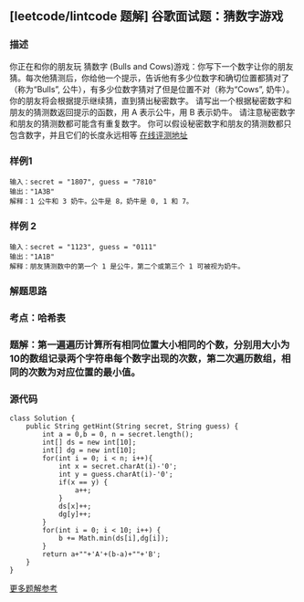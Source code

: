 ## [leetcode/lintcode 题解] 谷歌面试题：猜数字游戏

### 描述

你正在和你的朋友玩 猜数字 (Bulls and Cows)游戏：你写下一个数字让你的朋友猜。每次他猜测后，你给他一个提示，告诉他有多少位数字和确切位置都猜对了（称为“Bulls”, 公牛），有多少位数字猜对了但是位置不对（称为“Cows”, 奶牛）。你的朋友将会根据提示继续猜，直到猜出秘密数字。
请写出一个根据秘密数字和朋友的猜测数返回提示的函数，用 A 表示公牛，用 B 表示奶牛。
请注意秘密数字和朋友的猜测数都可能含有重复数字。
你可以假设秘密数字和朋友的猜测数都只包含数字，并且它们的长度永远相等
[在线评测地址](https://www.lintcode.com/problem/1299/?utm_source=sc-github-sy)

### 样例1

```
输入：secret = "1807", guess = "7810"
输出："1A3B"
解释：1 公牛和 3 奶牛。公牛是 8，奶牛是 0, 1 和 7。
```

### 样例 2

```
输入：secret = "1123", guess = "0111"
输出："1A1B"
解释：朋友猜测数中的第一个 1 是公牛，第二个或第三个 1 可被视为奶牛。
```

### 解题思路

### 考点：哈希表

### 题解：第一遍遍历计算所有相同位置大小相同的个数，分别用大小为10的数组记录两个字符串每个数字出现的次数，第二次遍历数组，相同的次数为对应位置的最小值。

### 源代码

```
class Solution {
    public String getHint(String secret, String guess) {
        int a = 0,b = 0, n = secret.length();
        int[] ds = new int[10];
        int[] dg = new int[10];
        for(int i = 0; i < n; i++){
            int x = secret.charAt(i)-'0';
            int y = guess.charAt(i)-'0';
            if(x == y) {
                a++;
            }
            ds[x]++;
            dg[y]++;
        }
        for(int i = 0; i < 10; i++) {
            b += Math.min(ds[i],dg[i]);
        }
        return a+""+'A'+(b-a)+""+'B';
    }
}
```

[更多题解参考](https://www.jiuzhang.com/solution/bulls-and-cows/?utm_source=sc-github-sy)
